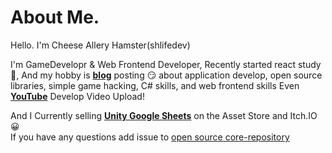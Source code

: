  # About Me.
 
Hello. I'm Cheese Allery Hamster(shlifedev)

 I'm GameDevelopr & Web Frontend Developer, Recently started react study 🤔, And my hobby is **[blog](https://shlifedev.tistory.com/)** posting 😏 about application develop, open source libraries, simple game hacking, C# skills, and web frontend skills Even **[YouTube](https://www.youtube.com/channel/UCm1oY9SLzVgVPCvMcqcDUdg)** Develop Video Upload!
 
  And I Currently selling **[Unity Google Sheets](https://shlifedev.gitbook.io/unitygooglesheet/)** on the Asset Store and Itch.IO 😀  
  If you have any questions add issue to [open source core-repository](https://github.com/shlifedev/GoogleSheet-Database)

 
